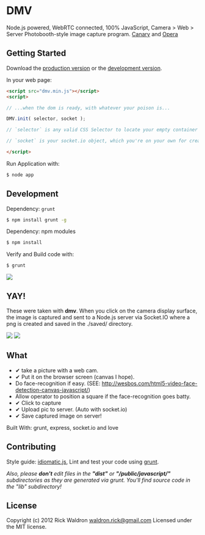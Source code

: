 # DMV

Node.js powered, WebRTC connected, 100% JavaScript, Camera > Web > Server Photobooth-style image capture program. [Canary](http://tools.google.com/dlpage/chromesxs) and [Opera](http://dev.opera.com/articles/view/labs-more-fun-using-the-web-with-getusermedia-and-native-pages/)

## Getting Started
Download the [production version][min] or the [development version][max].

[min]: https://raw.github.com/rwldrn/dmv/master/public/javascripts/dmv.min.js
[max]: https://raw.github.com/rwldrn/dmv/master/public/javascripts/dmv.js

In your web page:

```html
<script src="dmv.min.js"></script>
<script>

// ...when the dom is ready, with whatever your poison is...

DMV.init( selector, socket );

// `selector` is any valid CSS Selector to locate your empty container in the DOM

// `socket` is your socket.io object, which you're on your own for creating.

</script>
```

Run Application with:

```bash
$ node app
```

## Development


Dependency: `grunt`

```bash
$ npm install grunt -g
```


Dependency: npm modules

```bash
$ npm install
```


Verify and Build code with:

```bash
$ grunt
```



<img src="http://cache.gyazo.com/371f1171d2e19208f64adbbecb38b15d.png">


## YAY!

These were taken with **dmv**. When you click on the camera display surface, the image is captured and sent to a Node.js server via Socket.IO where a png is created and saved in the ./saved/ directory.

<img src="https://github.com/rwldrn/dmv/raw/master/yay/1330547437580.png">
<img src="https://github.com/rwldrn/dmv/raw/master/yay/1330547472702.png">



## What


 - ✔  take a picture with a web cam.
 - ✔  Put it on the browser screen (canvas I hope).
 - Do face-recognition if easy. (SEE: http://wesbos.com/html5-video-face-detection-canvas-javascript/)
 - Allow operator to position a square if the face-recognition goes batty.
 - ✔  Click to capture
 - ✔  Upload pic to server. (Auto with socket.io)
 - ✔  Save captured image on server!


Built With: grunt, express, socket.io and love

## Contributing
Style guide: [idiomatic.js](https://github.com/rwldrn/idiomatic.js), Lint and test your code using [grunt](https://github.com/cowboy/grunt).

_Also, please **don't** edit files in the **"dist"** or **"/public/javascript/"** subdirectories as they are generated via grunt. You'll find source code in the "lib" subdirectory!_

## License
Copyright (c) 2012 Rick Waldron <waldron.rick@gmail.com>
Licensed under the MIT license.
